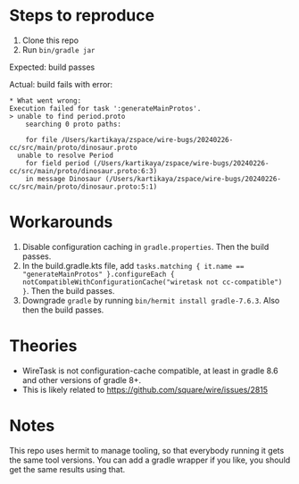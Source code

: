 Steps to reproduce
==================

1. Clone this repo
2. Run `bin/gradle jar`

Expected: build passes

Actual: build fails with error:

```
* What went wrong:
Execution failed for task ':generateMainProtos'.
> unable to find period.proto
    searching 0 proto paths:

    for file /Users/kartikaya/zspace/wire-bugs/20240226-cc/src/main/proto/dinosaur.proto
  unable to resolve Period
    for field period (/Users/kartikaya/zspace/wire-bugs/20240226-cc/src/main/proto/dinosaur.proto:6:3)
    in message Dinosaur (/Users/kartikaya/zspace/wire-bugs/20240226-cc/src/main/proto/dinosaur.proto:5:1)
```

Workarounds
===========

1. Disable configuration caching in `gradle.properties`. Then the build passes.
2. In the build.gradle.kts file, add `tasks.matching { it.name == "generateMainProtos" }.configureEach { notCompatibleWithConfigurationCache("wiretask not cc-compatible") }`. Then the build passes.
3. Downgrade `gradle` by running `bin/hermit install gradle-7.6.3`. Also then the build passes.


Theories
========

- WireTask is not configuration-cache compatible, at least in gradle 8.6 and other versions of gradle 8+.
- This is likely related to https://github.com/square/wire/issues/2815

Notes
=====

This repo uses hermit to manage tooling, so that everybody running it gets the same tool versions. You can add a gradle wrapper if you like, you should get the same results using that.
